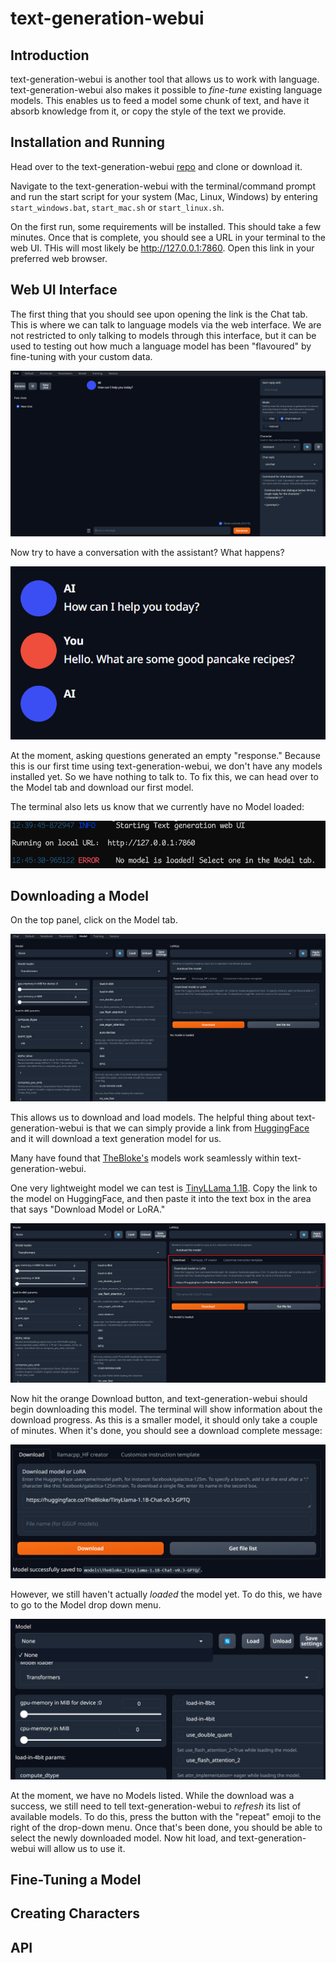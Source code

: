# text-generation-webui

## Introduction

text-generation-webui is another tool that allows us to work with language. text-generation-webui also makes it possible to _fine-tune_ existing language models. This enables us to feed a model some chunk of text, and have it absorb knowledge from it, or copy the style of the text we provide.

## Installation and Running

Head over to the text-generation-webui [repo](https://github.com/oobabooga/text-generation-webui) and clone or download it. 

Navigate to the text-generation-webui with the terminal/command prompt and run the start script for your system (Mac, Linux, Windows) by entering `start_windows.bat`, `start_mac.sh` or `start_linux.sh`.

On the first run, some requirements will be installed. This should take a few minutes. Once that is complete, you should see a URL in your terminal to the web UI. THis will most likely be http://127.0.0.1:7860. Open this link in your preferred web browser.

## Web UI Interface

The first thing that you should see upon opening the link is the Chat tab. This is where we can talk to language models via the web interface. We are not restricted to only talking to models through this interface, but it can be used to testing out how much a language model has been "flavoured" by fine-tuning with your custom data.

![](images/text-generation-webui/chat-tab.png)

Now try to have a conversation with the assistant? What happens?

![](images/text-generation-webui/pancake-no-model.png)

At the moment, asking questions generated an empty "response." Because this is our first time using text-generation-webui, we don't have any models installed yet. So we have nothing to talk to. To fix this, we can head over to the Model tab and download our first model.

The terminal also lets us know that we currently have no Model loaded:

![](images/text-generation-webui/no-model-terminal.png)

## Downloading a Model

On the top panel, click on the Model tab. 

![](images/text-generation-webui/model-window-no-model.png)

This allows us to download and load models. The helpful thing about text-generation-webui is that we can simply provide a link from [HuggingFace](huggingface.co) and it will download a text generation model for us.

Many have found that [TheBloke's](https://huggingface.co/TheBloke) models work seamlessly within text-generation-webui.

One very lightweight model we can test is [TinyLLama 1.1B](https://huggingface.co/TheBloke/TinyLlama-1.1B-Chat-v0.3-GPTQ). Copy the link to the model on HuggingFace, and then paste it into the text box in the area that says "Download Model or LoRA."

![](images/text-generation-webui/paste-link-download.png)

Now hit the orange Download button, and text-generation-webui should begin downloading this model. The terminal will show information about the download progress. As this is a smaller model, it should only take a couple of minutes. When it's done, you should see a download complete message:

![](images/text-generation-webui/download-complete.png)

However, we still haven't actually _loaded_ the model yet. To do this, we have to go to the Model drop down menu. 

![](images/text-generation-webui/model-drop-down-no-refresh.png)

At the moment, we have no Models listed. While the download was a success, we still need to tell text-generation-webui to _refresh_ its list of available models. To do this, press the button with the "repeat" emoji to the right of the drop-down menu. Once that's been done, you should be able to select the newly downloaded model. Now hit load, and text-generation-webui will allow us to use it.

## Fine-Tuning a Model

## Creating Characters

## API